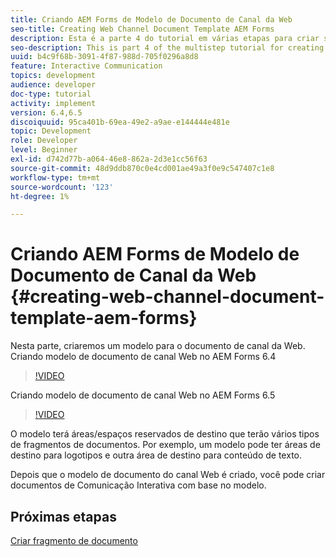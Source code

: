 ```yaml
---
title: Criando AEM Forms de Modelo de Documento de Canal da Web
seo-title: Creating Web Channel Document Template AEM Forms
description: Esta é a parte 4 do tutorial em várias etapas para criar seu primeiro documento de comunicações interativas. Nesta parte, criaremos um modelo para o documento de canal da Web.
seo-description: This is part 4 of the multistep tutorial for creating your first interactive communications document. In this part, we will create a template for web channel document.
uuid: b4c9f68b-3091-4f87-988d-705f0296a8d8
feature: Interactive Communication
topics: development
audience: developer
doc-type: tutorial
activity: implement
version: 6.4,6.5
discoiquuid: 95ca401b-69ea-49e2-a9ae-e144444e481e
topic: Development
role: Developer
level: Beginner
exl-id: d742d77b-a064-46e8-862a-2d3e1cc56f63
source-git-commit: 48d9ddb870c0e4cd001ae49a3f0e9c547407c1e8
workflow-type: tm+mt
source-wordcount: '123'
ht-degree: 1%

---
```


# Criando AEM Forms de Modelo de Documento de Canal da Web {#creating-web-channel-document-template-aem-forms}

Nesta parte, criaremos um modelo para o documento de canal da Web.
Criando modelo de documento de canal Web no AEM Forms 6.4
>[!VIDEO](https://video.tv.adobe.com/v/22342?quality=12&learn=on)

Criando modelo de documento de canal Web no AEM Forms 6.5
>[!VIDEO](https://video.tv.adobe.com/v/27807?quality=12&learn=on)

O modelo terá áreas/espaços reservados de destino que terão vários tipos de fragmentos de documentos. Por exemplo, um modelo pode ter áreas de destino para logotipos e outra área de destino para conteúdo de texto.

Depois que o modelo de documento do canal Web é criado, você pode criar documentos de Comunicação Interativa com base no modelo.

## Próximas etapas

[Criar fragmento de documento](./partfive.md)
